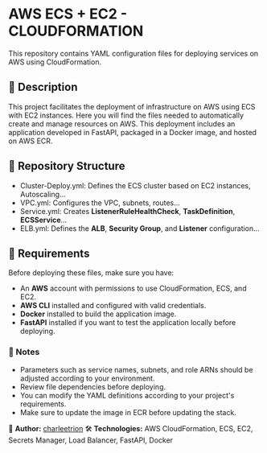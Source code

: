# AWS ECS + EC2 - CLOUDFORMATION

This repository contains YAML configuration files for deploying services on AWS using CloudFormation.

## 🚀 Description

This project facilitates the deployment of infrastructure on AWS using ECS ​​with EC2 instances. Here you will find the files needed to automatically create and manage resources on AWS.
This deployment includes an application developed in FastAPI, packaged in a Docker image, and hosted on AWS ECR.

## 📂 Repository Structure
* Cluster-Deploy.yml: Defines the ECS cluster based on EC2 instances, Autoscaling...
* VPC.yml: Configures the VPC, subnets, routes...
* Service.yml: Creates **ListenerRuleHealthCheck**, **TaskDefinition**, **ECSService**...
* ELB.yml: Defines the **ALB**, **Security Group**, and **Listener** configuration...

## 📌 Requirements

Before deploying these files, make sure you have:

- An **AWS** account with permissions to use CloudFormation, ECS, and EC2.
- **AWS CLI** installed and configured with valid credentials.
- **Docker** installed to build the application image.
- **FastAPI** installed if you want to test the application locally before deploying.

### 📌 Notes

- Parameters such as service names, subnets, and role ARNs should be adjusted according to your environment.
- Review file dependencies before deploying.
- You can modify the YAML definitions according to your project's requirements.
- Make sure to update the image in ECR before updating the stack.

📌 **Author:** [charleetrion](https://github.com/charleetrion)
🛠️ **Technologies:** AWS CloudFormation, ECS, EC2, Secrets Manager, Load Balancer, FastAPI, Docker
